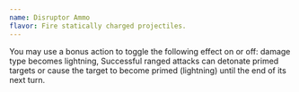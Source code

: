 ```yaml
---
name: Disruptor Ammo
flavor: Fire statically charged projectiles.
---
```

You may use a bonus action to toggle the following effect on or off: damage type becomes lightning, Successful ranged attacks can detonate primed targets or cause the target to become primed (lightning) until the end of its next turn.
